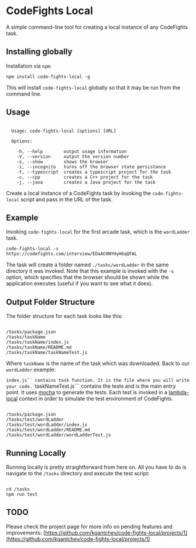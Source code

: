 # CodeFights Local

A simple command-line tool for creating a local instance of any CodeFights task.

## Installing globally

Installation via ```npm```:

```npm install code-fights-local -g```

This will install ```code-fights-local``` globally so that it may be run from the command line.

## Usage

```none

  Usage: code-fights-local [options] [URL]

  Options:

    -h, --help        output usage information
    -V, --version     output the version number
    -s, --show        shows the browser
    -i, --incognito   turns off the browser state persistance
    -t, --typescript  creates a typescript project for the task
    -c, --cpp         creates a C++ project for the task
    -j, --java        creates a Java project for the task

```

Create a local instance of a CodeFights task by invoking the ```code-fights-local``` script and pass in the URL of the task.

## Example

Invoking ```code-fights-local``` for the first arcade task, which is the ```wordLadder``` task.

```code-fights-local -s https://codefights.com/interview/EDaACHNYHyH6qQFAL```

The task will create a folder named ```./tasks/wordLadder``` in the same directory it was invoked. Note that this example is invoked with the `-s` option, which specifies that the browser should be shown while the application executes (useful if you want to see what it does).

## Output Folder Structure

The folder structure for each task looks like this:

```none

/tasks/package.json
/tasks/taskName
/tasks/taskName/index.js
/tasks/taskName/README.md
/tasks/taskName/taskNameTest.js

```

Where ```taskName``` is the name of the task which was downloaded. Back to our ```wordLadder``` example:

```index.js`` contains task function. It is the file where you will write your code.
```taskNameTest.js``` contains the tests and is the main entry point. It uses [mocha](https://mochajs.org/) to generate the tests. Each test is invoked in a [lambda-local](https://github.com/ashiina/lambda-local) context in order to simulate the test environment of CodeFights.

```none

/tasks/package.json
/tasks/test/wordLadder
/tasks/test/wordLadder/index.js
/tasks/test/wordLadder/README.md
/tasks/test/wordLadder/wordLadderTest.js

```

## Running Locally

Running locally is pretty straightforward from here on. All you have to do is navigate to the ```/tasks``` directory and execute the test script:

```none

cd /tasks
npm run test

```

## TODO

Please check the project page for more info on pending features and improvements: [https://github.com/kgantchev/code-fights-local/projects/1](https://github.com/kgantchev/code-fights-local/projects/1)